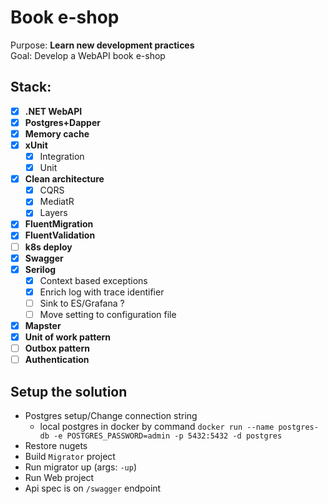 # Book e-shop
Purpose: **Learn new development practices**  
Goal: Develop a WebAPI book e-shop
## Stack:
- [x] **.NET WebAPI**
- [x] **Postgres+Dapper**
- [x] **Memory cache**
- [x] **xUnit**
  - [x] Integration
  - [x] Unit
- [x] **Clean architecture**
  - [x] CQRS
  - [x] MediatR
  - [x] Layers
- [x] **FluentMigration**
- [x] **FluentValidation**
- [ ] **k8s deploy**
- [x] **Swagger**
- [x] **Serilog**
  - [x] Context based exceptions
  - [x] Enrich log with trace identifier
  - [ ] Sink to ES/Grafana ?
  - [ ] Move setting to configuration file
- [x] **Mapster**
- [x] **Unit of work pattern**
- [ ] **Outbox pattern**
- [ ] **Authentication**

## Setup the solution
- Postgres setup/Change connection string
    - local postgres in docker by command `docker run --name postgres-db -e POSTGRES_PASSWORD=admin -p 5432:5432 -d postgres`
- Restore nugets
- Build `Migrator` project
- Run migrator up (args: `-up`)
- Run Web project
- Api spec is on `/swagger` endpoint